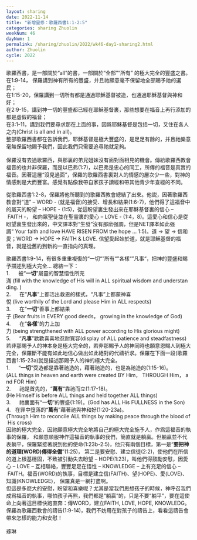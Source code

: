 ```yaml
---
layout: sharing
date: 2022-11-14
title: "新增靈修：歌羅西書1:1-2:5"
categories: sharing Zhuolin
weekNum: 46
dayNum: 1
permalink: /sharing/zhuolin/2022/wk46-day1-sharing2.html
author: Zhuolin
cycle: 2022
---
```


歌羅西書，是一部關於“all”的書，一部關於“全部”“所有” 的極大完全的豐盛之書。  
在1:9-14， 保羅講到神有所有的豐盛，并且祂願意毫不保留地全部賜予祂的選民；   
在1:15-20，保羅講到一切所有都是通過耶穌基督被造，也通過耶穌基督與神和好；  
在2:9-15，講到神一切的豐盛都已經在耶穌基督裏，那些想要在福音上再行添加的都是虛假的福音；  
在3:1-11，講到我們要尋求那在上面的事，因爲耶穌基督是包括一切，又住在各人之内(Christ is all and in all)。  
整部歌羅西書都在告訴我們，耶穌基督是極大豐盛的，是足足有餘的，并且祂樂意毫無保留地賜予我們，因此我們只需要追尋祂就足夠。  
   
保羅沒有去過歌羅西，與那裏的弟兄姐妹沒有面對面相見的機會。傳給歌羅西教會福音的也并非保羅，而是以巴弗(1:7)，以巴弗是忠心的同工，所傳的福音是真實的福音。因著這層“沒見過面”，保羅的歌羅西書裏對人的情感的層次少一些，對神的情感則是大而豐富。感覺有點像我帶自家孩子讀經和帶其他青少年查經的不同。  

從歌羅西書1:2-8，保羅將他所聽到的歌羅西教會總結了出來。他説，因著歌羅西教會對“道” – WORD - (就是福音)的接受、增長和結果(1:6-7)，他們得了這福音中的屬天的盼望 – HOPE - (1:5)，從這盼望裏生發出來在耶穌基督裏的信心 – FAITH -， 和向眾聖徒並在聖靈裏的愛心 – LOVE - (1:4，8)。這愛心和信心是從盼望裏生發出來的，中文譯本對“生發”沒有那麽强調，但是NET譯本如此强調“ Your faith and love HAVE RISEN FROM the hope … 1:5)。道 -> 望 -> 信和愛；WORD -> HOPE -> FAITH & LOVE. 信望愛起始於道，就是耶穌基督的福音，就是從舊約到新約一直指向的真理。  

歌羅西書1:9-14，有很多重重複復的“一切“”所有“”各樣“”凡事“，把神的豐盛和賜予描述到極大完全… 總結一下：  
1.      被“**一切**”屬靈的智慧悟性所充滿 (fill with the knowledge of His will in ALL spiritual wisdom and understanding. )  
2.      在“**凡事**”上都活出救恩的樣式，“凡事”上都蒙神喜悅 (live worthily of the Lord and please Him in ALL respects)  
3.      在“**一切**”善事上都結果子 (Bear fruits in EVERY good deeds， growing in the knowledge of God)  
4.      在“**各樣**”的力上加力 (being strengthened with ALL power according to His glorious might)  
5.      “**凡事**”歡歡喜喜地忍耐寬容(display of ALL patience and steadfastness)  
若非那賜予人的神本身是極大完全的，若非那賜予人的神同時也願意恩賜人到極大完全，保羅斷不能有如此地信心做出如此絕對的代禱祈求。保羅在下面一段(歌羅西書1:15-23a)就是描述那賜予人的神的極大完全。  
1.      “**一切**”受造都是靠著祂造的，藉著祂造的，也是為祂造的(1:15-16)。(ALL things in heaven and earth were created BY Him， THROUGH Him， and FOR Him)  
2.      祂是首先的，“**萬有**“靠祂而立(1:17-18)。(He Himself is before ALL things and held together ALL things)  
3.      祂裏面有“**一切**”的豐盛(1:19)。(God has ALL His FULLNESS in the Son)  
4.      在罪中墮落的“**萬有**”藉著祂與神和好(1:20-23a)。(Through Him to reconcile ALL things by making peace through the blood of His cross)  
因祂的極大完全，因祂願意極大完全地將自己的極大完全施予人，作爲這福音的執事的保羅， 和願意順服神作這福音的執事的我們，簡直就是躺贏。但躺贏並不代表躺平，保羅緊接著説到他的使命(1:23b-2:5)，他只有兩個目標，第一是“**要把神的道理(WORD)傳得全備**”(1:25)， 第二是要安慰、建立信徒(2:2)，使他們在所信的道上根基穩固，不致被引動失去盼望 – HOPE(1:23)，叫他們得鼓勵安慰，因愛心 – LOVE – 互相聯絡，豐豐足足在悟性 – KNOWLEDGE – 上有充足的信心 – FAITH。福音(WORD)的執事，目標是建立信(FAITH)、望(HOPE)、愛(LOVE)、知識(KNOWLEDGE)， 保羅真是一網打盡啊。  
但這是多麽大的安慰，盼望和喜樂呢？尤其是當我們思想孩子的時候，神呼召我們成爲福音的執事，哪怕孩子再熊，我們都是“躺贏”的，只是不要“躺平”，要在這使命上向著這目標快跑直奔：傳WORD，建立FAITH, LOVE, HOPE, KNOWLEDG。保羅為歌羅西教會的禱告(1:9-14)，我們不妨用在對孩子的禱告上，看看這禱告會帶來怎樣的能力和安慰！  
   
琢琳  


